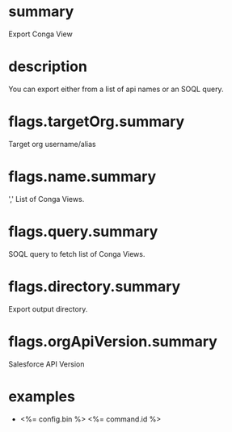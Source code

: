 # summary

Export Conga View

# description

You can export either from a list of api names or an SOQL query.

# flags.targetOrg.summary

Target org username/alias

# flags.name.summary

',' List of Conga Views.

# flags.query.summary

SOQL query to fetch list of Conga Views.

# flags.directory.summary

Export output directory.

# flags.orgApiVersion.summary

Salesforce API Version

# examples

- <%= config.bin %> <%= command.id %>

